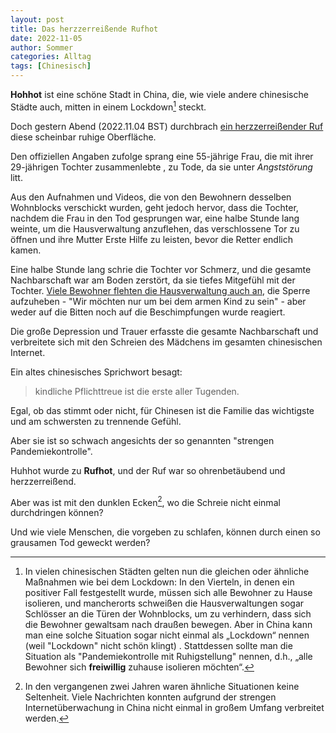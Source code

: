 ```yaml
---
layout: post
title: Das herzzerreißende Rufhot
date: 2022-11-05 
author: Sommer
categories: Alltag
tags: [Chinesisch]
---
```


**Hohhot** ist eine schöne Stadt in China, die, wie viele andere chinesische Städte auch, mitten in einem Lockdown[^1] steckt.

Doch gestern Abend (2022.11.04 BST) durchbrach [ein herzzerreißender Ruf](https://www.youtube.com/watch?v=W0nMB48VAZ8) diese scheinbar ruhige Oberfläche.

Den offiziellen Angaben zufolge sprang eine 55-jährige Frau, die mit ihrer 29-jährigen Tochter zusammenlebte , zu Tode, da sie unter *Angststörung* litt.

Aus den Aufnahmen und Videos, die von den Bewohnern desselben Wohnblocks verschickt wurden, geht jedoch hervor, dass die Tochter, nachdem die Frau in den Tod gesprungen war, eine halbe Stunde lang weinte, um die Hausverwaltung anzuflehen, das verschlossene Tor zu öffnen und ihre Mutter Erste Hilfe zu leisten, bevor die Retter endlich kamen. 

Eine halbe Stunde lang schrie die Tochter vor Schmerz, und die gesamte Nachbarschaft war am Boden zerstört, da sie tiefes Mitgefühl mit der Tochter. [Viele Bewohner flehten die Hausverwaltung auch an](https://www.youtube.com/watch?v=N3oWSH8AIYY&t=1s), die Sperre aufzuheben - "Wir möchten nur um bei dem armen Kind zu sein" - aber weder auf die Bitten noch auf die Beschimpfungen wurde reagiert.

Die große Depression und Trauer erfasste die gesamte Nachbarschaft und verbreitete sich mit den Schreien des Mädchens im gesamten chinesischen Internet.

Ein altes chinesisches Sprichwort besagt: 

> kindliche Pflichttreue ist die erste aller Tugenden. 

Egal, ob das stimmt oder nicht, für Chinesen ist die Familie das wichtigste und am schwersten zu trennende Gefühl.

Aber sie ist so schwach angesichts der so genannten "strengen Pandemiekontrolle".

Huhhot wurde zu **Rufhot**, und der Ruf war so ohrenbetäubend und herzzerreißend. 

Aber was ist mit den dunklen Ecken[^2], wo die Schreie nicht einmal durchdringen können?

Und wie viele Menschen, die vorgeben zu schlafen, können durch einen so grausamen Tod geweckt werden?



[^1]: In vielen chinesischen Städten gelten nun die gleichen oder ähnliche Maßnahmen wie bei dem Lockdown: In den Vierteln, in denen ein positiver Fall festgestellt wurde, müssen sich alle Bewohner zu Hause isolieren, und mancherorts schweißen die Hausverwaltungen sogar Schlösser an die Türen der Wohnblocks, um zu verhindern, dass sich die Bewohner gewaltsam nach draußen bewegen. Aber in China kann man eine solche Situation sogar nicht einmal als „Lockdown“ nennen (weil "Lockdown" nicht schön klingt) . Stattdessen sollte man die Situation als "Pandemiekontrolle mit Ruhigstellung" nennen, d.h., „alle Bewohner sich **freiwillig** zuhause isolieren möchten“.

[^2]: In den vergangenen zwei Jahren waren ähnliche Situationen keine Seltenheit. Viele Nachrichten konnten aufgrund der strengen Internetüberwachung in China nicht einmal in großem Umfang verbreitet werden.
